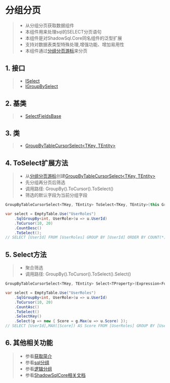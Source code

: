 # 分组分页
>* 从分组分页获取数据组件
>* 本组件用来处理sql的SELECT分页语句
>* 本组件是对ShadowSql.Core同名组件的泛型扩展
>* 支持对数据表类型特殊处理,增强功能、增加易用性
>* 本组件通过[分组分页游标](../cursor/groupby.md)来分页

## 1. 接口
>* [ISelect](xref:ShadowSql.Select.ISelect)
>* [IGroupBySelect](xref:ShadowSql.Expressions.Select.IGroupBySelect)

## 2. 基类
>* [SelectFieldsBase](xref:ShadowSql.SelectFields.SelectFieldsBase)

## 3. 类
>* [GroupByTableCursorSelect\<TKey, TEntity\>](xref:ShadowSql.Expressions.CursorSelect.GroupByTableCursorSelect%602)

## 4. ToSelect扩展方法
>* 从[分组分页游标](../cursor/groupby.md)创建[GroupByTableCursorSelect\<TKey, TEntity\>](xref:ShadowSql.Expressions.CursorSelect.GroupByTableCursorSelect%602)
>* 先分组再分页后筛选
>* 调用路径: GroupBy().ToCursor().ToSelect()
>* 筛选的默认字段为当前分组字段
~~~csharp
GroupByTableCursorSelect<TKey, TEntity> ToSelect<TKey, TEntity>(this GroupByTableCursor<TKey, TEntity> cursor);
~~~
~~~csharp
var select = EmptyTable.Use("UserRoles")
    .SqlGroupBy<int, UserRole>(u => u.UserId)
    .ToCursor(10, 20)
    .CountDesc()
    .ToSelect();
// SELECT [UserId] FROM [UserRoles] GROUP BY [UserId] ORDER BY COUNT(*) DESC OFFSET 20 ROWS FETCH NEXT 10 ROWS ONLY
~~~

## 5. Select方法
>* 聚合筛选
>* 调用路径: GroupBy().ToCursor().ToSelect().Select()
~~~csharp
GroupByTableCursorSelect<TKey, TEntity> Select<TProperty>(Expression<Func<IGrouping<TKey, TEntity>, TProperty>> select);
~~~
~~~csharp
var select = EmptyTable.Use("UserRoles")
    .SqlGroupBy<int, UserRole>(u => u.UserId)
    .ToCursor(10, 20)
    .CountAsc()
    .ToSelect()
    .SelectKey()
    .Select(g => new { Score = g.Max(u => u.Score) });
// SELECT [UserId],MAX([Score]) AS Score FROM [UserRoles] GROUP BY [UserId] ORDER BY COUNT(*) OFFSET 20 ROWS FETCH NEXT 10 ROWS ONLY
~~~

## 6. 其他相关功能
>* 参看[获取简介](./index.md)
>* 参看[sql分组](../sqlquery/groupby.md)
>* 参看[逻辑分组](../query/groupby.md)
>* 参看[ShadowSqlCore相关文档](../../shadowcore/select/index.md)